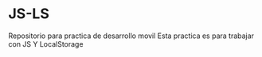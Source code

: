# JS-LS
Repositorio para practica de desarrollo movil
Esta practica es para trabajar con JS Y LocalStorage
